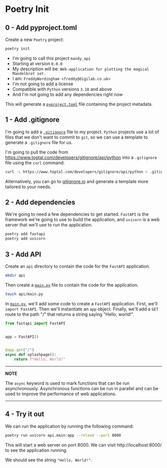 # Poetry Init

## 0 - Add pyproject.toml

Create a new `Poetry` project:

```bash
poetry init
```

-   I'm going to call this project `mandy_api`
-   Starting at version `0.0.0`
-   My description will be: `Web-application for plotting the magical Mandelbrot set.`
-   I am: `FreddyWordingham <freddy@digilab.co.uk>`
-   I'm not going to add a license
-   Compatible with `Python` versions `3.10` and above
-   And I'm not going to add any dependencies right now

This will generate a [`pyproject.toml`](./pyproject.toml) file containing the project metadata.

## 1 - Add .gitignore

I'm going to add a [`.gitignore`](./.gitignore) file to my project.
`Python` projects use a lot of files that we don't want to commit to `git`, so we can use a template to generate a `.gitignore` file for us.

I'm going to pull the code from https://www.toptal.com/developers/gitignore/api/python into a `.gitignore` file using the `curl` command:

```bash
curl -L https://www.toptal.com/developers/gitignore/api/python > .gitignore
```

Alternatively, you can go to [gitignore.io](https://gitignore.io/) and generate a template more tailored to your needs.

## 2 - Add dependencies

We're going to need a few dependencies to get started.
`FastAPI` is the framework we're going to use to build the application, and `uvicorn` is a web server that we'll use to run the application.

```bash
poetry add fastapi
poetry add uvicorn
```

## 3 - Add API

Create an `api` directory to contain the code for the `FastAPI` application.

```bash
mkdir api
```

Then create a [`main.py`](./api/main.py) file to contain the code for the application.

```bash
touch api/main.py
```

In [`main.py`](./api/main.py), we'll add some code to create a `FastAPI` application.
First, we'll `import FastAPI`.
Then we'll instantiate an `app` object.
Finally, we'll add a `GET` route to the path "/" that returns a string saying "Hello, world!".

```python
from fastapi import FastAPI


app = FastAPI()


@app.get("/")
async def splashpage():
    return f"Hello, World!"
```

---

**NOTE**

The `async` keyword is used to mark functions that can be run asynchronously.
Asynchronous functions can be run in parallel and can be used to improve the performance of web applications.

---

## 4 - Try it out

We can run the application by running the following command:

```bash
poetry run uvicorn api.main:app --reload --port 8000
```

This will start a web server on port 8000.
We can visit http://localhost:8000/ to see the application running.

We should see the string `"Hello, World!"`.
